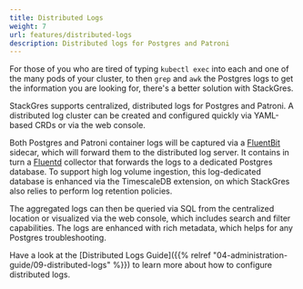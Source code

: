 ```yaml
---
title: Distributed Logs
weight: 7
url: features/distributed-logs
description: Distributed logs for Postgres and Patroni
---
```


For those of you who are tired of typing `kubectl exec` into each and one of the many pods of your cluster, to then `grep` and `awk` the Postgres logs to get the information you are looking for, there's a better solution with StackGres.

StackGres supports centralized, distributed logs for Postgres and Patroni.
A distributed log cluster can be created and configured quickly via YAML-based CRDs or via the web console.

Both Postgres and Patroni container logs will be captured via a [FluentBit](https://fluentbit.io/) sidecar, which will forward them to the distributed log server.
It contains in turn a [Fluentd](https://www.fluentd.org/) collector that forwards the logs to a dedicated Postgres database.
To support high log volume ingestion, this log-dedicated database is enhanced via the TimescaleDB extension, on which StackGres also relies to perform log retention policies.

The aggregated logs can then be queried via SQL from the centralized location or visualized via the web console, which includes search and filter capabilities.
The logs are enhanced with rich metadata, which helps for any Postgres troubleshooting.

Have a look at the [Distributed Logs Guide]({{% relref "04-administration-guide/09-distributed-logs" %}}) to learn more about how to configure distributed logs.